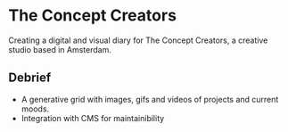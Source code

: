 # The Concept Creators

Creating a digital and visual diary for The Concept Creators, a creative studio based in Amsterdam.

## Debrief

* A generative grid with images, gifs and videos of projects and current moods. 
* Integration with CMS for maintainibility

